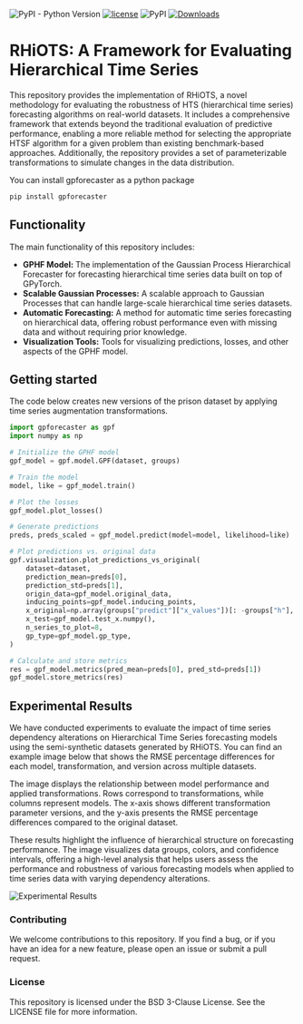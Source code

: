 ![PyPI - Python Version](https://img.shields.io/pypi/pyversions/gpforecaster)
[![license](https://img.shields.io/badge/License-BSD%203-brightgreen)](https://github.com/luisroque/hierarchical_gp_forecaster/blob/main/LICENSE)
![PyPI](https://img.shields.io/pypi/v/gpforecaster)
[![Downloads](https://pepy.tech/badge/gpforecaster)](https://pepy.tech/project/gpforecaster)

# RHiOTS: A Framework for Evaluating Hierarchical Time Series

This repository provides the implementation of RHiOTS, a novel methodology for evaluating the robustness of HTS (hierarchical time series) forecasting algorithms on real-world datasets. It includes a comprehensive framework that extends beyond the traditional evaluation of predictive performance, enabling a more reliable method for selecting the appropriate HTSF algorithm for a given problem than existing benchmark-based approaches. Additionally, the repository provides a set of parameterizable transformations to simulate changes in the data distribution.

You can install gpforecaster as a python package
```python
pip install gpforecaster
```

## Functionality


The main functionality of this repository includes:

* **GPHF Model:** The implementation of the Gaussian Process Hierarchical Forecaster for forecasting hierarchical time series data built on top of GPyTorch.
* **Scalable Gaussian Processes:** A scalable approach to Gaussian Processes that can handle large-scale hierarchical time series datasets.
* **Automatic Forecasting:** A method for automatic time series forecasting on hierarchical data, offering robust performance even with missing data and without requiring prior knowledge.
* **Visualization Tools:** Tools for visualizing predictions, losses, and other aspects of the GPHF model.


## Getting started
The code below creates new versions of the prison dataset by applying time series augmentation transformations.

```python
import gpforecaster as gpf
import numpy as np

# Initialize the GPHF model
gpf_model = gpf.model.GPF(dataset, groups)

# Train the model
model, like = gpf_model.train()

# Plot the losses
gpf_model.plot_losses()

# Generate predictions
preds, preds_scaled = gpf_model.predict(model=model, likelihood=like)

# Plot predictions vs. original data
gpf.visualization.plot_predictions_vs_original(
    dataset=dataset,
    prediction_mean=preds[0],
    prediction_std=preds[1],
    origin_data=gpf_model.original_data,
    inducing_points=gpf_model.inducing_points,
    x_original=np.array(groups["predict"]["x_values"])[: -groups["h"], np.newaxis],
    x_test=gpf_model.test_x.numpy(),
    n_series_to_plot=8,
    gp_type=gpf_model.gp_type,
)

# Calculate and store metrics
res = gpf_model.metrics(pred_mean=preds[0], pred_std=preds[1])
gpf_model.store_metrics(res)

```

## Experimental Results

We have conducted experiments to evaluate the impact of time series dependency alterations on Hierarchical Time Series forecasting models using the semi-synthetic datasets generated by RHiOTS. You can find an example image below that shows the RMSE percentage differences for each model, transformation, and version across multiple datasets.

The image displays the relationship between model performance and applied transformations. Rows correspond to transformations, while columns represent models. The x-axis shows different transformation parameter versions, and the y-axis presents the RMSE percentage differences compared to the original dataset.

These results highlight the influence of hierarchical structure on forecasting performance. The image visualizes data groups, colors, and confidence intervals, offering a high-level analysis that helps users assess the performance and robustness of various forecasting models when applied to time series data with varying dependency alterations.

![Experimental Results](results.jpg)


### Contributing
We welcome contributions to this repository. If you find a bug, or if you have an idea for a new feature, please open an issue or submit a pull request.

### License
This repository is licensed under the BSD 3-Clause License. See the LICENSE file for more information.